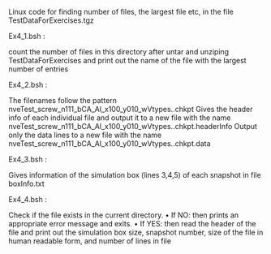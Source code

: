 Linux code for finding number of files, the largest file etc, in the file TestDataForExercises.tgz

Ex4_1.bsh :

 count the number of files in this directory after untar and unziping TestDataForExercises and print out the name of the file with the largest number of entries
 
Ex4_2.bsh :

 The filenames follow the pattern
 nveTest_screw_n111_bCA_Al_x100_y010_wVtypes.<snapshotNum>.chkpt
 Gives the header info of each individual file and output it to a new file with the name
 nveTest_screw_n111_bCA_Al_x100_y010_wVtypes.<snapshotNum>.chkpt.headerInfo
 Output only the data lines to a new file with the name
 nveTest_screw_n111_bCA_Al_x100_y010_wVtypes.<snapshotNum>.chkpt.data

Ex4_3.bsh :

  Gives information of the simulation box (lines 3,4,5) of each snapshot in file boxInfo.txt

Ex4_4.bsh :

  Check if the file exists in the current directory. 
  • If NO: then prints an appropriate error message and exits.
  • If YES: then read the header of the file and print out the simulation box size, snapshot
    number, size of the file in human readable form, and number of lines in file 
